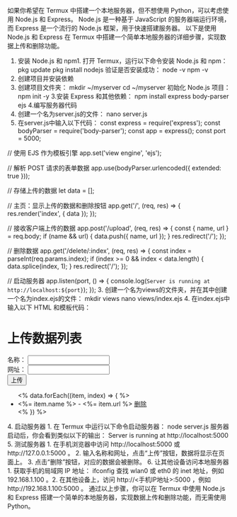 如果你希望在 Termux 中搭建一个本地服务器，但不想使用 Python，可以考虑使用 Node.js 和 Express。
Node.js 是一种基于 JavaScript 的服务器端运行环境，而 Express 是一个流行的 Node.js 框架，用于快速搭建服务器。
以下是使用 Node.js 和 Express 在 Termux 中搭建一个简单本地服务器的详细步骤，实现数据上传和删除功能。
1. 安装 Node.js 和 npm1. 打开 Termux，运行以下命令安装 Node.js 和 npm：
pkg update
pkg install nodejs
验证是否安装成功：
node -v
npm -v
2. 创建项目并安装依赖
1. 创建项目文件夹：
mkdir ~/myserver
cd ~/myserver
初始化 Node.js 项目：
npm init -y
3.安装 Express 和其他依赖：
npm install express body-parser ejs
4.编写服务器代码
1. 创建一个名为server.js的文件：
nano server.js
2. 在server.js中输入以下代码：
const express = require('express');
const bodyParser = require('body-parser');
const app = express();
const port = 5000;

// 使用 EJS 作为模板引擎
app.set('view engine', 'ejs');

// 解析 POST 请求的表单数据
app.use(bodyParser.urlencoded({ extended: true }));

// 存储上传的数据
let data = [];

// 主页：显示上传的数据和删除按钮
app.get('/', (req, res) => {
    res.render('index', { data });
});

// 接收客户端上传的数据
app.post('/upload', (req, res) => {
    const { name, url } = req.body;
    if (name && url) {
        data.push({ name, url });
    }
    res.redirect('/');
});

// 删除数据
app.get('/delete/:index', (req, res) => {
    const index = parseInt(req.params.index);
    if (index >= 0 && index < data.length) {
        data.splice(index, 1);
    }
    res.redirect('/');
});

// 启动服务器
app.listen(port, () => {
    console.log(`Server is running at http://localhost:${port}`);
});
3. 创建一个名为views的文件夹，并在其中创建一个名为index.ejs的文件：
mkdir views
nano views/index.ejs
4. 在index.ejs中输入以下 HTML 和模板代码：
<!DOCTYPE html>
<html lang="en">
<head>
    <meta charset="UTF-8">
    <meta name="viewport" content="width=device-width, initial-scale=1.0">
    <title>上传数据列表</title>
</head>
<body>
    <h1>上传数据列表</h1>
    <form action="/upload" method="POST">
        <label for="name">名称：</label>
        <input type="text" id="name" name="name" required><br>
        <label for="url">网址：</label>
        <input type="text" id="url" name="url" required><br>
        <button type="submit">上传</button>
    </form>
    <ul>
        <% data.forEach((item, index) => { %>
            <li><%= item.name %> - <%= item.url %> <a href="/delete/<%= index %>">删除</a></li>
        <% }) %>
    </ul>
</body>
</html>
4. 启动服务器
1. 在 Termux 中运行以下命令启动服务器：
node server.js
服务器启动后，你会看到类似以下的输出：
Server is running at http://localhost:5000
5. 测试服务器
          1. 在手机浏览器中访问   http://localhost:5000   或   http://127.0.0.1:5000  。
          2. 输入名称和网址，点击“上传”按钮，数据将显示在页面上。
          3. 点击“删除”按钮，对应的数据会被删除。
          6. 让其他设备访问本地服务器
          1. 获取手机的局域网 IP 地址：
ifconfig
查找   wlan0   或   eth0   的   inet   地址，例如   192.168.1.100  。2. 在其他设备上，访问   http://<手机IP地址>:5000  ，例如   http://192.168.1.100:5000  。
  通过以上步骤，你可以在 Termux 中使用 Node.js 和 Express 搭建一个简单的本地服务器，实现数据上传和删除功能，而无需使用 Python。
